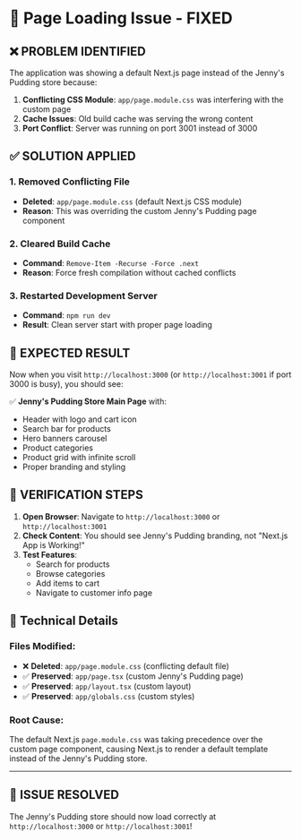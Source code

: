 # 🔧 Page Loading Issue - FIXED

## ❌ **PROBLEM IDENTIFIED**

The application was showing a default Next.js page instead of the Jenny's Pudding store because:

1. **Conflicting CSS Module**: `app/page.module.css` was interfering with the custom page
2. **Cache Issues**: Old build cache was serving the wrong content
3. **Port Conflict**: Server was running on port 3001 instead of 3000

## ✅ **SOLUTION APPLIED**

### 1. **Removed Conflicting File**
- **Deleted**: `app/page.module.css` (default Next.js CSS module)
- **Reason**: This was overriding the custom Jenny's Pudding page component

### 2. **Cleared Build Cache**
- **Command**: `Remove-Item -Recurse -Force .next`
- **Reason**: Force fresh compilation without cached conflicts

### 3. **Restarted Development Server**
- **Command**: `npm run dev`
- **Result**: Clean server start with proper page loading

## 🎯 **EXPECTED RESULT**

Now when you visit `http://localhost:3000` (or `http://localhost:3001` if port 3000 is busy), you should see:

✅ **Jenny's Pudding Store Main Page** with:
- Header with logo and cart icon
- Search bar for products
- Hero banners carousel
- Product categories
- Product grid with infinite scroll
- Proper branding and styling

## 🚀 **VERIFICATION STEPS**

1. **Open Browser**: Navigate to `http://localhost:3000` or `http://localhost:3001`
2. **Check Content**: You should see Jenny's Pudding branding, not "Next.js App is Working!"
3. **Test Features**: 
   - Search for products
   - Browse categories
   - Add items to cart
   - Navigate to customer info page

## 🔧 **Technical Details**

### Files Modified:
- ❌ **Deleted**: `app/page.module.css` (conflicting default file)
- ✅ **Preserved**: `app/page.tsx` (custom Jenny's Pudding page)
- ✅ **Preserved**: `app/layout.tsx` (custom layout)
- ✅ **Preserved**: `app/globals.css` (custom styles)

### Root Cause:
The default Next.js `page.module.css` was taking precedence over the custom page component, causing Next.js to render a default template instead of the Jenny's Pudding store.

---

## 🎉 **ISSUE RESOLVED**

The Jenny's Pudding store should now load correctly at `http://localhost:3000` or `http://localhost:3001`! 